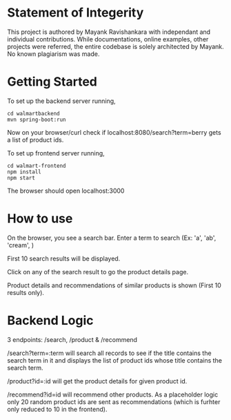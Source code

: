 # Statement of Integerity

This project is authored by Mayank Ravishankara with independant and individual contributions. While documentations, online examples, other projects were referred, the entire codebase is solely architected by Mayank. No known plagiarism was made.

# Getting Started 

To set up the backend server running,

```
cd walmartbackend
mvn spring-boot:run
```
Now on your browser/curl check if localhost:8080/search?term=berry gets a list of product ids.

To set up frontend server running,

```
cd walmart-frontend
npm install
npm start
```

The browser should open localhost:3000

# How to use

On the browser, you see a search bar. Enter a term to search (Ex: 'a', 'ab', 'cream', )

First 10 search results will be displayed.

Click on any of the search result to go the product details page.

Product details and recommendations of similar products is shown (First 10 results only).

# Backend Logic

3 endpoints: /search, /product & /recommend

/search?term=:term will search all records to see if the title contains the search term in it and displays the list of product ids whose title contains the search term.

/product?id=:id will get the product details for given product id.

/recommend?id=id will recommend other products. As a placeholder logic only 20 random product ids are sent as recommendations (which is furhter only reduced to 10 in the frontend).
